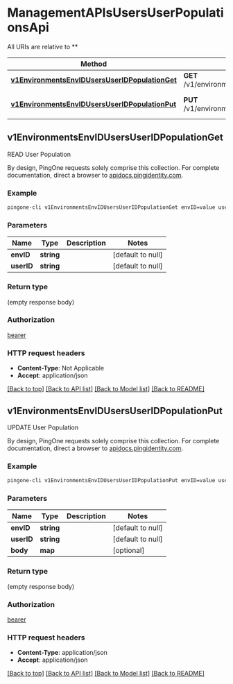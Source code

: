 # ManagementAPIsUsersUserPopulationsApi

All URIs are relative to **

Method | HTTP request | Description
------------- | ------------- | -------------
[**v1EnvironmentsEnvIDUsersUserIDPopulationGet**](ManagementAPIsUsersUserPopulationsApi.md#v1EnvironmentsEnvIDUsersUserIDPopulationGet) | **GET** /v1/environments/{envID}/users/{userID}/population | READ User Population
[**v1EnvironmentsEnvIDUsersUserIDPopulationPut**](ManagementAPIsUsersUserPopulationsApi.md#v1EnvironmentsEnvIDUsersUserIDPopulationPut) | **PUT** /v1/environments/{envID}/users/{userID}/population | UPDATE User Population



## v1EnvironmentsEnvIDUsersUserIDPopulationGet

READ User Population

By design, PingOne requests solely comprise this collection. For complete documentation, direct a browser to <a href='https://apidocs.pingidentity.com/pingone/platform/v1/api/'>apidocs.pingidentity.com</a>.

### Example

```bash
pingone-cli v1EnvironmentsEnvIDUsersUserIDPopulationGet envID=value userID=value
```

### Parameters


Name | Type | Description  | Notes
------------- | ------------- | ------------- | -------------
 **envID** | **string** |  | [default to null]
 **userID** | **string** |  | [default to null]

### Return type

(empty response body)

### Authorization

[bearer](../README.md#bearer)

### HTTP request headers

- **Content-Type**: Not Applicable
- **Accept**: application/json

[[Back to top]](#) [[Back to API list]](../README.md#documentation-for-api-endpoints) [[Back to Model list]](../README.md#documentation-for-models) [[Back to README]](../README.md)


## v1EnvironmentsEnvIDUsersUserIDPopulationPut

UPDATE User Population

By design, PingOne requests solely comprise this collection. For complete documentation, direct a browser to <a href='https://apidocs.pingidentity.com/pingone/platform/v1/api/'>apidocs.pingidentity.com</a>.

### Example

```bash
pingone-cli v1EnvironmentsEnvIDUsersUserIDPopulationPut envID=value userID=value
```

### Parameters


Name | Type | Description  | Notes
------------- | ------------- | ------------- | -------------
 **envID** | **string** |  | [default to null]
 **userID** | **string** |  | [default to null]
 **body** | **map** |  | [optional]

### Return type

(empty response body)

### Authorization

[bearer](../README.md#bearer)

### HTTP request headers

- **Content-Type**: application/json
- **Accept**: application/json

[[Back to top]](#) [[Back to API list]](../README.md#documentation-for-api-endpoints) [[Back to Model list]](../README.md#documentation-for-models) [[Back to README]](../README.md)

